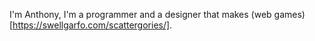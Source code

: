I'm Anthony, I'm a programmer and a designer that makes (web games)[https://swellgarfo.com/scattergories/].